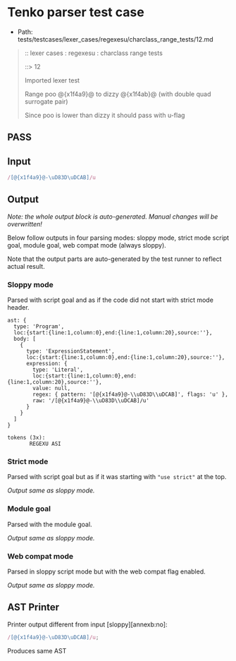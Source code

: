 # Tenko parser test case

- Path: tests/testcases/lexer_cases/regexesu/charclass_range_tests/12.md

> :: lexer cases : regexesu : charclass range tests
>
> ::> 12
>
> Imported lexer test
>
> Range poo @{x1f4a9}@ to dizzy @{x1f4ab}@ (with double quad surrogate pair)
>
> Since poo is lower than dizzy it should pass with u-flag

## PASS

## Input

`````js
/[@{x1f4a9}@-\uD83D\uDCAB]/u
`````

## Output

_Note: the whole output block is auto-generated. Manual changes will be overwritten!_

Below follow outputs in four parsing modes: sloppy mode, strict mode script goal, module goal, web compat mode (always sloppy).

Note that the output parts are auto-generated by the test runner to reflect actual result.

### Sloppy mode

Parsed with script goal and as if the code did not start with strict mode header.

`````
ast: {
  type: 'Program',
  loc:{start:{line:1,column:0},end:{line:1,column:20},source:''},
  body: [
    {
      type: 'ExpressionStatement',
      loc:{start:{line:1,column:0},end:{line:1,column:20},source:''},
      expression: {
        type: 'Literal',
        loc:{start:{line:1,column:0},end:{line:1,column:20},source:''},
        value: null,
        regex: { pattern: '[@{x1f4a9}@-\\uD83D\\uDCAB]', flags: 'u' },
        raw: '/[@{x1f4a9}@-\\uD83D\\uDCAB]/u'
      }
    }
  ]
}

tokens (3x):
       REGEXU ASI
`````

### Strict mode

Parsed with script goal but as if it was starting with `"use strict"` at the top.

_Output same as sloppy mode._

### Module goal

Parsed with the module goal.

_Output same as sloppy mode._

### Web compat mode

Parsed in sloppy script mode but with the web compat flag enabled.

_Output same as sloppy mode._

## AST Printer

Printer output different from input [sloppy][annexb:no]:

````js
/[@{x1f4a9}@-\uD83D\uDCAB]/u;
````

Produces same AST
